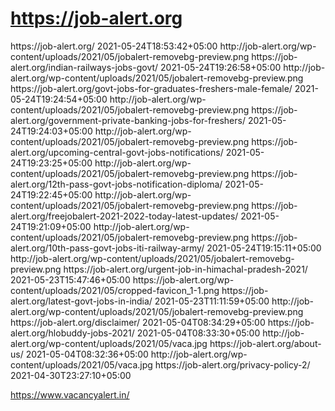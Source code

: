 # https://job-alert.org
<?xml version="1.0" encoding="UTF-8"?><?xml-stylesheet type="text/xsl" href="//job-alert.org/main-sitemap.xsl"?>
<urlset xmlns:xsi="http://www.w3.org/2001/XMLSchema-instance" xmlns:image="http://www.google.com/schemas/sitemap-image/1.1" xsi:schemaLocation="http://www.sitemaps.org/schemas/sitemap/0.9 http://www.sitemaps.org/schemas/sitemap/0.9/sitemap.xsd http://www.google.com/schemas/sitemap-image/1.1 http://www.google.com/schemas/sitemap-image/1.1/sitemap-image.xsd" xmlns="http://www.sitemaps.org/schemas/sitemap/0.9">
	<url>
		<loc>https://job-alert.org/</loc>
		<lastmod>2021-05-24T18:53:42+05:00</lastmod>
		<image:image>
			<image:loc>http://job-alert.org/wp-content/uploads/2021/05/jobalert-removebg-preview.png</image:loc>
			<image:caption><![CDATA[jobalert hp 2021 hp govt jobs alert latest govt jobs in himachal pradesh 2021 जॉब अलर्ट हिमाचल प्रदेश]]></image:caption>
		</image:image>
	</url>
	<url>
		<loc>https://job-alert.org/indian-railways-jobs-govt/</loc>
		<lastmod>2021-05-24T19:26:58+05:00</lastmod>
		<image:image>
			<image:loc>http://job-alert.org/wp-content/uploads/2021/05/jobalert-removebg-preview.png</image:loc>
			<image:caption><![CDATA[Indian Railways Jobs | Indian Railway Job Vacancy 2021]]></image:caption>
		</image:image>
	</url>
	<url>
		<loc>https://job-alert.org/govt-jobs-for-graduates-freshers-male-female/</loc>
		<lastmod>2021-05-24T19:24:54+05:00</lastmod>
		<image:image>
			<image:loc>http://job-alert.org/wp-content/uploads/2021/05/jobalert-removebg-preview.png</image:loc>
			<image:caption><![CDATA[govt jobs for graduates freshers |latest govt jobs in 2021]]></image:caption>
		</image:image>
	</url>
	<url>
		<loc>https://job-alert.org/government-private-banking-jobs-for-freshers/</loc>
		<lastmod>2021-05-24T19:24:03+05:00</lastmod>
		<image:image>
			<image:loc>http://job-alert.org/wp-content/uploads/2021/05/jobalert-removebg-preview.png</image:loc>
			<image:caption><![CDATA[Government Private Banking Jobs for Freshers 2021 Updates | latest govt jobs in 2021]]></image:caption>
		</image:image>
	</url>
	<url>
		<loc>https://job-alert.org/upcoming-central-govt-jobs-notifications/</loc>
		<lastmod>2021-05-24T19:23:25+05:00</lastmod>
		<image:image>
			<image:loc>http://job-alert.org/wp-content/uploads/2021/05/jobalert-removebg-preview.png</image:loc>
			<image:caption><![CDATA[Upcoming Central Govt Jobs Notifications 2021 | All India]]></image:caption>
		</image:image>
	</url>
	<url>
		<loc>https://job-alert.org/12th-pass-govt-jobs-notification-diploma/</loc>
		<lastmod>2021-05-24T19:22:45+05:00</lastmod>
		<image:image>
			<image:loc>http://job-alert.org/wp-content/uploads/2021/05/jobalert-removebg-preview.png</image:loc>
			<image:caption><![CDATA[12th Pass Govt Jobs 2021 | Diploma Pass, Railways, Defence Jobs]]></image:caption>
		</image:image>
	</url>
	<url>
		<loc>https://job-alert.org/freejobalert-2021-2022-today-latest-updates/</loc>
		<lastmod>2021-05-24T19:21:09+05:00</lastmod>
		<image:image>
			<image:loc>http://job-alert.org/wp-content/uploads/2021/05/jobalert-removebg-preview.png</image:loc>
			<image:caption><![CDATA[FreeJobAlert 2021 (फ्री जॉब अलर्ट ) | Today Latest Updates]]></image:caption>
		</image:image>
	</url>
	<url>
		<loc>https://job-alert.org/10th-pass-govt-jobs-iti-railway-army/</loc>
		<lastmod>2021-05-24T19:15:11+05:00</lastmod>
		<image:image>
			<image:loc>http://job-alert.org/wp-content/uploads/2021/05/jobalert-removebg-preview.png</image:loc>
			<image:caption><![CDATA[10th pass govt jobs | Railways, Army bharti, SSC, latest govt jobs in 2021]]></image:caption>
		</image:image>
	</url>
	<url>
		<loc>https://job-alert.org/urgent-job-in-himachal-pradesh-2021/</loc>
		<lastmod>2021-05-23T15:47:46+05:00</lastmod>
		<image:image>
			<image:loc>https://job-alert.org/wp-content/uploads/2021/05/cropped-favicon_1-1.png</image:loc>
			<image:caption><![CDATA[urgent job in himachal pradesh 2021| Latest govt jobs in himachal pradesh 2021]]></image:caption>
		</image:image>
	</url>
	<url>
		<loc>https://job-alert.org/latest-govt-jobs-in-india/</loc>
		<lastmod>2021-05-23T11:11:59+05:00</lastmod>
		<image:image>
			<image:loc>http://job-alert.org/wp-content/uploads/2021/05/jobalert-removebg-preview.png</image:loc>
			<image:caption><![CDATA[latest govt jobs in india | Upcoming Govt Jobs 2021 | Government job Vacancy | In India | Today ]]></image:caption>
		</image:image>
	</url>
	<url>
		<loc>https://job-alert.org/disclaimer/</loc>
		<lastmod>2021-05-04T08:34:29+05:00</lastmod>
	</url>
	<url>
		<loc>https://job-alert.org/hlobuddy-jobs-2021/</loc>
		<lastmod>2021-05-04T08:33:30+05:00</lastmod>
		<image:image>
			<image:loc>http://job-alert.org/wp-content/uploads/2021/05/vaca.jpg</image:loc>
			<image:caption><![CDATA[hlobuddy Jobs]]></image:caption>
		</image:image>
	</url>
	<url>
		<loc>https://job-alert.org/about-us/</loc>
		<lastmod>2021-05-04T08:32:36+05:00</lastmod>
		<image:image>
			<image:loc>http://job-alert.org/wp-content/uploads/2021/05/vaca.jpg</image:loc>
			<image:caption><![CDATA[About Us ]]></image:caption>
		</image:image>
	</url>
	<url>
		<loc>https://job-alert.org/privacy-policy-2/</loc>
		<lastmod>2021-04-30T23:27:10+05:00</lastmod>
	</url>
</urlset>
<!-- XML Sitemap generated by Rank Math SEO Plugin (c) Rank Math - rankmath.com -->


https://www.vacancyalert.in/ 
